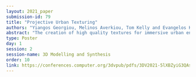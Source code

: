 ```yaml
---
layout: 2021_paper
submission-id: 79
title: "Projective Urban Texturing"
authors: "Yiangos Georgiou, Melinos Averkiou, Tom Kelly and Evangelos Kalogerakis"
abstract: "The creation of high quality textures for immersive urban environments is a central component of the city modeling problem. Many recent pipelines capture or synthesize large quantities of city geometry using scanners or procedural modeling pipelines. Such geometry is intricate and realistic,however the generation of photo-realistic textures for such large scenes remains a problem - photo datasets are often panoramic and are challenging to re-target to new geometry. To address these issues we present an unsupervised neural architecture to generate photo-realistic textures for urban environments. Our Projective Urban Texturing (PUT)system iteratively re-targets textural style and detail from real-world panoramic images to unseen, unstructured urban meshes. The output is a texture atlas, applied onto the input 3D urban model geometry. PUT is conditioned on prior adjacent textures to ensure consistency between consecutively generated textures. We show results for several generated texture atlases, learned from different cities, and present quantitative evaluation of our outputs."
type: Poster
day: 1
session: 2
session-name: 3D Modelling and Synthesis
order: 10
link: https://conferences.computer.org/3dvpub/pdfs/3DV2021-5lXBZyiG3QAsRBKXHIjqU8/268800b034/268800b034.pdf
---
```

